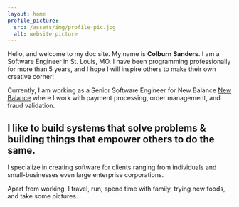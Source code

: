 ```yaml
---
layout: home
profile_picture:
  src: /assets/img/profile-pic.jpg
  alt: website picture
---
```


<p>
Hello, and welcome to my doc site. My name is <b>Colburn Sanders</b>. 
I am a Software Engineer in St. Louis, MO. I have been programming professionally for more than 5 years, and I hope I will inspire others to make their own creative corner!
</p>

Currently, I am working as a Senior Software Engineer for New Balance
[New Balance](https://newbalance.com) where I work with payment processing, order management, and fraud validation.

<h2><b>I like to build systems that solve problems & building things that empower
others to do the same.</b></h2>
<p>
I specialize in creating software for clients ranging from individuals and small-businesses even
large enterprise corporations.
</p>

<p>
Apart from working, I travel, run, spend time with family, trying new foods, and take some pictures.
</p>
